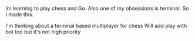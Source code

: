 Im learning to play chess and Go. Also one of my obsessions is terminal. So I made this.

I'm thinking about a terminal based multiplayer for chess
Will add play with bot too but it's not high priority
